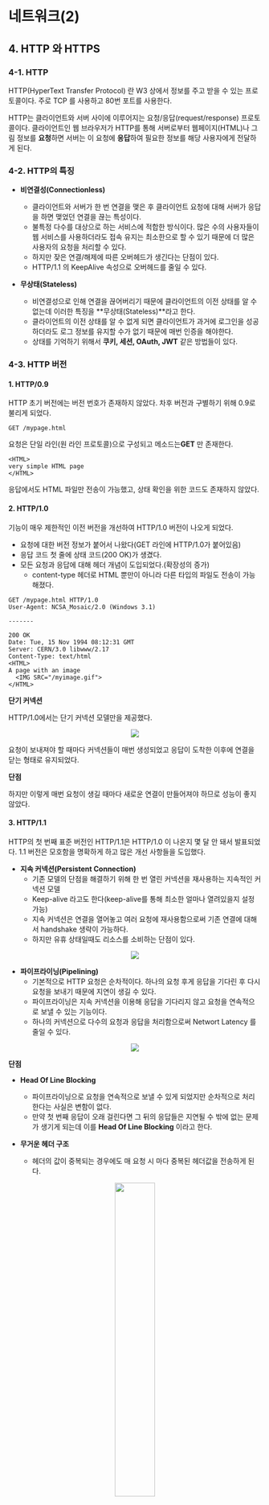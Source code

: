 # 네트워크(2)

## 4. HTTP 와 HTTPS
### 4-1. HTTP
HTTP(HyperText Transfer Protocol) 란 W3 상에서 정보를 주고 받을 수 있는 프로토콜이다. 주로 TCP 를 사용하고 80번 포트를 사용한다.

HTTP는 클라이언트와 서버 사이에 이루어지는 요청/응답(request/response) 프로토콜이다. 클라이언트인 웹 브라우저가 HTTP를 통해 서버로부터 웹페이지(HTML)나 그림 정보를 **요청**하면 서버는 이 요청에 **응답**하여 필요한 정보를 해당 사용자에게 전달하게 된다.

### 4-2. HTTP의 특징
* **비연결성(Connectionless)**
  * 클라이언트와 서버가 한 번 연결을 맺은 후 클라이언트 요청에 대해 서버가 응답을 하면 맺었던 연결을 끊는 특성이다.
  * 불특정 다수를 대상으로 하는 서비스에 적합한 방식이다. 많은 수의 사용자들이 웹 서비스를 사용하더라도 접속 유지는 최소한으로 할 수 있기 때문에 더 많은 사용자의 요청을 처리할 수 있다.
  * 하지만 잦은 연결/해제에 따른 오버헤드가 생긴다는 단점이 있다.
  * HTTP/1.1 의 KeepAlive 속성으로 오버헤드를 줄일 수 있다.
  
* **무상태(Stateless)**
  * 비연결성으로 인해 연결을 끊어버리기 때문에 클라이언트의 이전 상태를 알 수 없는데 이러한 특징을 **무상태(Stateless)**라고 한다.
  * 클라이언트의 이전 상태를 알 수 없게 되면 클라이언트가 과거에 로그인을 성공하더라도 로그 정보를 유지할 수가 없기 때문에 매번 인증을 해야한다.
  * 상태를 기억하기 위해서 **쿠키, 세션, OAuth, JWT** 같은 방법들이 있다.
  
### 4-3. HTTP 버전

#### 1. HTTP/0.9

HTTP 초기 버전에는 버전 번호가 존재하지 않았다. 차후 버전과 구별하기 위해 0.9로 불리게 되었다. 

```
GET /mypage.html
```

요청은 단일 라인(원 라인 프로토콜)으로 구성되고 메소드는**GET** 만 존재한다.

```
<HTML>
very simple HTML page
</HTML>
```
응답에서도 HTML 파일만 전송이 가능했고, 상태 확인을 위한 코드도 존재하지 않았다.

#### 2. HTTP/1.0

기능이 매우 제한적인 이전 버전을 개선하여 HTTP/1.0 버전이 나오게 되었다.

* 요청에 대한 버전 정보가 붙어서 나왔다(GET 라인에 HTTP/1.0가 붙어있음)
* 응답 코드 첫 줄에 상태 코드(200 OK)가 생겼다.
* 모든 요청과 응답에 대해 헤더 개념이 도입되었다.(확장성의 증가)
  * content-type 헤더로 HTML 뿐만이 아니라 다른 타입의 파일도 전송이 가능해졌다.
  
```
GET /mypage.html HTTP/1.0
User-Agent: NCSA_Mosaic/2.0 (Windows 3.1)

-------

200 OK
Date: Tue, 15 Nov 1994 08:12:31 GMT
Server: CERN/3.0 libwww/2.17
Content-Type: text/html
<HTML>
A page with an image
  <IMG SRC="/myimage.gif">
</HTML>
```

**단기 커넥션**

HTTP/1.0에서는 단기 커넥션 모델만을 제공했다. 

<p align="center"><img src="https://images.velog.io/images/tlatjdgh3778/post/4eccaaf7-977a-4ee2-b6df-4d35e818ad5c/image.png"></p>

요청이 보내져야 할 때마다 커넥션들이 매번 생성되었고 응답이 도착한 이후에 연결을 닫는 형태로 유지되었다. 

**단점**

하지만 이렇게 매번 요청이 생길 때마다 새로운 연결이 만들어져야 하므로 성능이 좋지 않았다.

#### 3. HTTP/1.1

HTTP의 첫 번째 표준 버전인 HTTP/1.1은 HTTP/1.0 이 나온지 몇 달 안 돼서 발표되었다. 1.1 버전은 모호함을 명확하게 하고 많은 개선 사항들을 도입했다.

* **지속 커넥션(Persistent Connection)**
  * 기존 모델의 단점을 해결하기 위해 한 번 열린 커넥션을 재사용하는 지속적인 커넥션 모델
  * Keep-alive 라고도 한다(keep-alive를 통해 최소한 얼마나 열려있을지 설정 가능)
  * 지속 커넥션은 연결을 열어놓고 여러 요청에 재사용함으로써 기존 연결에 대해서 handshake 생략이 가능하다.
  * 하지만 유휴 상태일때도 리소스를 소비하는 단점이 있다.

<p align="center"><img src="https://images.velog.io/images/tlatjdgh3778/post/a8788e99-c723-4ad3-9041-734f4bf1eca5/image.png"></p>

* **파이프라이닝(Pipelining)** 
  * 기본적으로 HTTP 요청은 순차적이다. 하나의 요청 후게 응답을 기다린 후 다시 요청을 보내기 때문에 지연이 생길 수 있다.
  * 파이프라이닝은 지속 커넥션을 이용해 응답을 기다리지 않고 요청을 연속적으로 보낼 수 있는 기능이다.
  * 하나의 커넥션으로 다수의 요청과 응답을 처리함으로써 Networt Latency 를 줄일 수 있다.

<p align="center"><img src="https://images.velog.io/images/tlatjdgh3778/post/4dabc04e-033a-47a3-b3cf-b36c85c23b30/image.png"></p>

**단점**

* **Head Of Line Blocking**
  * 파이프라이닝으로 요청을 연속적으로 보낼 수 있게 되었지만 순차적으로 처리한다는 사실은 변함이 없다.
  * 만약 첫 번째 응답이 오래 걸린다면 그 뒤의 응답들은 지연될 수 밖에 없는 문제가 생기게 되는데 이를 **Head Of Line Blocking** 이라고 한다.
  
* **무거운 헤더 구조**
  * 헤더의 값이 중복되는 경우에도 매 요청 시 마다 중복된 헤더값을 전송하게 된다.
  
<p align="center"><img src="https://img1.daumcdn.net/thumb/R1280x0/?scode=mtistory2&fname=https%3A%2F%2Fblog.kakaocdn.net%2Fdn%2FumZw7%2FbtqEInJBsXf%2FHDLFNWMXA48dzODzbkdqy0%2Fimg.jpg" width="40%"></p>

#### 4. HTTP/2

HTTP/2는 [SPDY](https://ko.wikipedia.org/wiki/SPDY)에 기반하고 있으며 HTTP/1.1을 개선한 버전이다.

**Multiplexed Streams**

* 바이너리 프레이밍 계층을 사용해 요청과 응답의 멀티플렉싱을 지원한다.

<p align="center"><img src="https://img1.daumcdn.net/thumb/R1280x0/?scode=mtistory2&fname=https%3A%2F%2Fblog.kakaocdn.net%2Fdn%2F2sn9z%2FbtqLYMb0iZj%2FTHAN93OZUCcelaBfy5jOO0%2Fimg.png" width="70%"></p>

* 기존의 HTTP 1 버전에서의 데이터는 단순한 텍스트 형식으로 구성되어 있었는데, HTTP/2 에서는 바이너리로 인코딩하여 데이터를 전송한다. 데이터를 프레임이라는 단위로 나눠서 관리 / 전송이 가능해졌다.

<p align="center"><img src="https://img1.daumcdn.net/thumb/R1280x0/?scode=mtistory2&fname=http%3A%2F%2Fcfile24.uf.tistory.com%2Fimage%2F234FA13E593A31FE278FD6" width="70%"></p>

* 스트림 : 구성된 연결 내에서 전달되는 바이트의 양방향 흐름이며, 하나 이상의 메세지가 전달될 수 있다.
* 프레임 : HTTP/2에서 통신의 최소 단위이며 각 최소 단위에는 하나의 프레임 헤더가 포함된다. 이 프레임 헤더는 최소한으로 프레임이 속하는 스트림을 식별한다.
* 각 프레임의 헤더에 삽입된 스트림 식별자를 통해 프레임을 다시 조립할 수 있다.

<p align="center"><img src="https://img1.daumcdn.net/thumb/R1280x0/?scode=mtistory2&fname=http%3A%2F%2Fcfile30.uf.tistory.com%2Fimage%2F251B0644593A20A918923F" width="70%"></p>

* HTTP1 에서는 클라이언트가 여러 병렬 요청을 수행하려는 경우 여러 TCP 연결이 사용되어야 했다. 
* HTTP/2의 바이너리 프레이밍 계층이 이러한 제한을 없애주고 요청 및 응답의 다중화를 지원한다. 이를 위해서 클라이언트와 서버가 HTTP 메세지를 독립된 프레임으로 세분화하고, 이 프레임을 인터리빙 한 다음, 다른 쪽에서 다시 조립하도록 허용함으로써 메시지 간의 순서라는 것이 의미가 없어지게 된다.(Head Of Line Blocking 해결)

**Header Compression**

* HTTP1 버전에서는 헤더의 값이 중복되는 경우에도 매 요청 시 마다 중복된 헤더값을 전송을 했다. 

<p align="center"><img src="https://developers.google.com/web/fundamentals/performance/http2/images/header_compression01.svg?hl=ko" width="70%"></p>

* 이 오버헤드를 줄이고 성능을 개선하기 위해 HTTP/2에서는 HPACK 압축 형식을 사용하여 요청 및 응답 헤더 메타데이터를 압축한다. 

<p align="center"><img src="https://img1.daumcdn.net/thumb/R1280x0/?scode=mtistory2&fname=http%3A%2F%2Fcfile4.uf.tistory.com%2Fimage%2F262CA04B593976721AEBD4" width="70%"></p>

* HTTP/2 에서는 헤더를 테이블로 관리하는데 중복으로 선언된 헤더는 인덱스 값만 전송해서 데이터 양을 최소로 한다.
* 만약 새롭게 추가되거나 변경된 헤더는 Huffman Encoding 기법을 사용해서 처리한다.

HTTP/2에 대해 더 자세히 알고 싶다면

<a href="https://www.popit.kr/%EB%82%98%EB%A7%8C-%EB%AA%A8%EB%A5%B4%EA%B3%A0-%EC%9E%88%EB%8D%98-http2/">링크</a>

여기에 자세한 설명이 나와있다.

#### 5. HTTP/3

HTTP/3은 HTTP 프로토콜의 3번째 버전으로 이전 버전은 모두 TCP 기반으로 설계되어 왔었는데 HTTP/3 버전은 UDP를 기반으로 한 QUIC으로 설계를 했다.

...차후 업데이트

#### 6. HTTP의 문제점
 * 암호화 하지 않은 통신이기 때문에 도청이 가능하다.
 * 통신 상대를 확인하지 않기 때문에 위장이 가능하다.
 * 완전성을 증명할 수 없기 때문에 변조가 가능하다.


### 4-2. HTTPS
HTTPS(HyperText Transfer Protocol over Secure Socket Layer)는 HTTP의 보안이 강화된 버전이다. 

SSL 3.1 버전부터 TLS로 명칭이 바뀌면서 SSL과 TLS를 혼용해서 사용하고 있다.

HTTPS는 새로운 프로토콜이 아니라 HTTP 통신하는 소켓 부분을 SSL이나 TLS이라는 프로토콜로 대체하는 것 뿐이다. HTTP는 원래 TCP와 직접 통신했지만, HTTPS에서 HTTP는 SSL과 통신하고 **SSL이 TCP와 통신**하게 된다.

* **공개키/비밀키** : 공개키는 모두가 볼 수 있는 키이며 비밀키는 소유자만이 가지고 있는 키로 암/복호화에 사용된다.
* **대칭키 암호화** : 서버와 클라이언트가 암/복호화에 동일한 비밀키를 사용하는 방식, 키를 공유하는데 어려움이 있으나 속도가 빠르다.
* **비대칭키(공개키) 암호화** : 서버와 클라이언트가 암/복호화에 각각 다른 비밀키를 사용하는 방식. 공개키를 통해서 암호화를 하고 비밀키를 통해서 복호화를 한다. 속도가 느리다.
* **인증기관(CA)** : 클라이언트가 접속을 요청한 서버가 의도한 서버가 맞는지 인증해주는 역할을 하는 보증된 기업들이다. 클라이언트는 서버에 요청을 해서 CA가 발급한 인증서를 받은 뒤 CA의 공개키로 복호화하여 신뢰할 만한 인증서인지 검증한다. CA의 공개키로 복호화가 된다는 것은 CA의 비밀키로 암호화한 경우밖에 없기 때문에 신뢰를 할 수 있다.

**HTTPS 동작 방식**

HTTP의 SSL에서는 공개키 암호화 방식과 대칭키 암호화 방식을 함께 사용한다.

공개키 방식으로 대칭키를 교환하고 다음부터의 통신은 대칭키 암호를 사용하는 방식이다.

* 클라이언트가 서버에게 접속 요청을 하면 서버는 CA에서 발급받은 인증서를 보낸다. 인증서에는 CA의 비밀키로 암호화된 사이트 정보와 공개키가 들어있다.
* 클라이언트는 인증서를 받아 CA의 공개키로 복호화하여 접속 요청한 서버가 신뢰할 만한지 검증한다.
* 복호화가 되면 인증서가 신뢰할 만하기 때문에 데이터를 주고 받을 대칭키를 생성한다.
* 대칭키를 서버의 공개키로 암호화하여 서버에게 전송한다.
* 서버는 자신의 비밀키로 클라이언트가 보낸 대칭키를 복호화한 뒤 그 대칭키를 통해 데이터를 주고 받는다.


### 참고
https://developer.mozilla.org/ko/docs/Web/HTTP/Basics_of_HTTP/Evolution_of_HTTP

https://developer.mozilla.org/ko/docs/Web/HTTP/Connection_management_in_HTTP_1.x

https://developers.google.com/web/fundamentals/performance/http2?hl=ko

<a href="https://www.popit.kr/%EB%82%98%EB%A7%8C-%EB%AA%A8%EB%A5%B4%EA%B3%A0-%EC%9E%88%EB%8D%98-http2/">https://www.popit.kr/</a>

https://blog.sonim1.com/99
